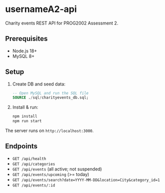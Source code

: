 # usernameA2-api

Charity events REST API for PROG2002 Assessment 2.

## Prerequisites
- Node.js 18+
- MySQL 8+

## Setup
1. Create DB and seed data:
   ```sql
   -- Open MySQL and run the SQL file
   SOURCE ./sql/charityevents_db.sql;
   ```
2. Install & run:
   ```bash
   npm install
   npm run start
   ```

The server runs on `http://localhost:3000`.

## Endpoints
- `GET /api/health`
- `GET /api/categories`
- `GET /api/events` (all active; not suspended)
- `GET /api/events/upcoming` (>= today)
- `GET /api/events/search?date=YYYY-MM-DD&location=City&category_id=1`
- `GET /api/events/:id`
